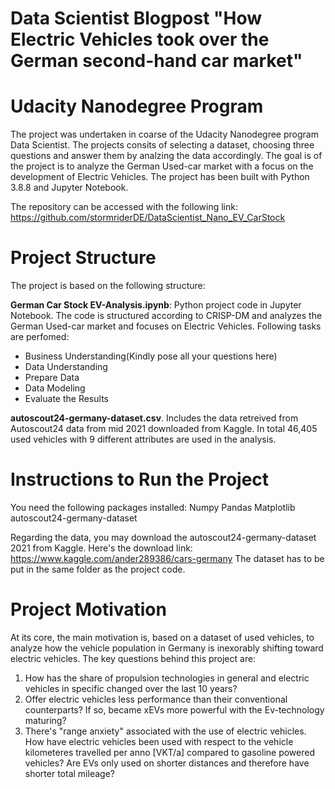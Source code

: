# Data Scientist Blogpost "How Electric Vehicles took over the German second-hand car market"

# Udacity Nanodegree Program

The project was undertaken in coarse of the Udacity Nanodegree program Data Scientist. The projects consits of selecting a dataset, choosing three questions and answer them by analzing the data accordingly. The goal is of the project is to analyze the German Used-car market with a focus on the development of Electric Vehicles. The project has been built with Python 3.8.8 and Jupyter Notebook.

The repository can be accessed with the following link: https://github.com/stormriderDE/DataScientist_Nano_EV_CarStock

# Project Structure

The project is based on the following structure:

__German Car Stock EV-Analysis.ipynb__: Python project code in Jupyter Notebook. The code is structured according to CRISP-DM and analyzes the German Used-car market and focuses on Electric Vehicles. Following tasks are perfomed:
- Business Understanding(Kindly pose all your questions here)
- Data Understanding
- Prepare Data
- Data Modeling
- Evaluate the Results

__autoscout24-germany-dataset.csv__. Includes the data retreived from Autoscout24 data from mid 2021 downloaded from Kaggle. In total 46,405 used vehicles with 9 different attributes are used in the analysis.  

# Instructions to Run the Project

You need the following packages installed:
Numpy
Pandas
Matplotlib
autoscout24-germany-dataset

Regarding the data, you may download the autoscout24-germany-dataset 2021 from Kaggle. Here's the download link: https://www.kaggle.com/ander289386/cars-germany
The dataset has to be put in the same folder as the project code.

# Project Motivation

At its core, the main motivation is, based on a dataset of used vehicles, to analyze how the vehicle population in Germany is inexorably shifting toward electric vehicles. The key questions behind this project are:

1. How has the share of propulsion technologies in general and electric vehicles in specific changed over the last 10 years?
2. Offer electric vehicles less performance than their conventional counterparts? If so, became xEVs more powerful with the Ev-technology maturing?
3. There's "range anxiety" associated with the use of electric vehicles. How have electric vehicles been used with respect to the vehicle kilometeres travelled per anno [VKT/a] compared to gasoline powered vehicles? Are EVs only used on shorter distances and therefore have shorter total mileage?
